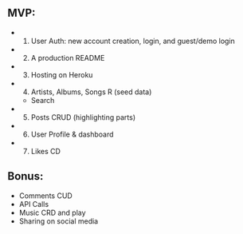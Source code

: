 ## MVP:
+ 1. User Auth: new account creation, login, and guest/demo login
+ 2. A production README
+ 3. Hosting on Heroku
+ 4. Artists, Albums, Songs R (seed data)
  + Search
+ 5. Posts CRUD (highlighting parts)
+ 6. User Profile & dashboard
+ 7. Likes CD

## Bonus:
+ Comments CUD
+ API Calls
+ Music CRD and play
+ Sharing on social media
